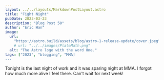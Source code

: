 ```yaml
---
layout: ../../layouts/MarkdownPostLayout.astro
title: "Fight Night"
pubDate: 2023-03-23
description: "Blog Post 50"
author: "Eric Han"
image:
  url:
    "https://astro.build/assets/blog/astro-1-release-update/cover.jpeg"
    # url: "../../images/PlateMath.png"
  alt: "The Astro logo with the word One."
tags: ["2023", "blogging", "MMA]
---
```


Tonight is the last night of work and it was sparing night at MMA. I forgot how much more alive I feel there. Can't wait for next week!
